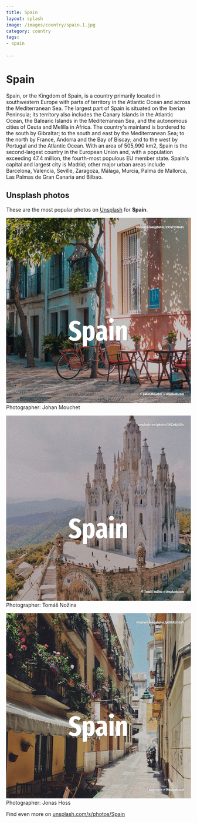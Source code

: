 ```yaml
---
title: Spain
layout: splash
image: /images/country/spain.1.jpg
category: country
tags:
- spain

---
```

# Spain

Spain, or the Kingdom of Spain, is a country primarily located in southwestern Europe with parts of  territory in the Atlantic Ocean and across the Mediterranean Sea. The largest part of Spain is situated on the Iberian Peninsula; its territory also includes the  Canary Islands in the Atlantic Ocean, the Balearic Islands in the Mediterranean Sea, and the  autonomous cities of Ceuta and Melilla in Africa. The country's mainland is bordered to the south by Gibraltar; to the south and east by the  Mediterranean Sea; to the north by France, Andorra and the Bay of Biscay; and to the west by  Portugal and the Atlantic Ocean. With an area of 505,990 km2, Spain is the second-largest country in the European Union  and, with a  population exceeding 47.4 million, the fourth-most populous EU member state. Spain's capital and largest city is Madrid; other major urban areas include Barcelona, Valencia,  Seville, Zaragoza, Málaga, Murcia, Palma de Mallorca, Las Palmas de Gran Canaria and Bilbao. 

 
## Unsplash photos
These are the most popular photos on [Unsplash](https://unsplash.com) for **Spain**.
 
![Spain](/images/country/spain.1.jpg)
Photographer:  Johan Mouchet
 
![Spain](/images/country/spain.2.jpg)
Photographer:  Tomáš Nožina
 
![Spain](/images/country/spain.3.jpg)
Photographer:  Jonas Hoss
 
Find even more on [unsplash.com/s/photos/Spain](https://unsplash.com/s/photos/Spain)
 
